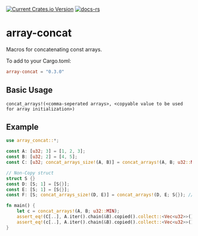 [![Current Crates.io Version](https://img.shields.io/crates/v/array-concat.svg)](https://crates.io/crates/array-concat)
[![docs-rs](https://docs.rs/array-concat/badge.svg)](https://docs.rs/array-concat)

# array-concat

Macros for concatenating const arrays.

To add to your Cargo.toml:
```toml
array-concat = "0.3.0"
```

## Basic Usage

```
concat_arrays!(<comma-seperated arrays>, <copyable value to be used for array initialization>)
```

## Example
```rust
use array_concat::*;

const A: [u32; 3] = [1, 2, 3];
const B: [u32; 2] = [4, 5];
const C: [u32; concat_arrays_size!(A, B)] = concat_arrays!(A, B; u32::MIN); // compiles

// Non-Copy struct
struct S {}
const D: [S; 1] = [S{}];
const E: [S; 1] = [S{}];
const F: [S; concat_arrays_size!(D, E)] = concat_arrays!(D, E; S{}); // doesn't compile

fn main() {
    let c = concat_arrays!(A, B; u32::MIN);
    assert_eq!(C[..], A.iter().chain(&B).copied().collect::<Vec<u32>>()[..]);
    assert_eq!(c[..], A.iter().chain(&B).copied().collect::<Vec<u32>>()[..]);
}
```
